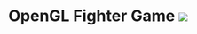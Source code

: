 # OpenGL Fighter Game <img src="https://img.shields.io/badge/-x86--64%20ASM-black?logo=none&style=for-the-badge" />
